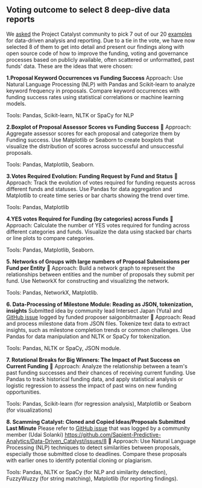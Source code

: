 ## Voting outcome to select 8 deep-dive data reports

We [asked](https://t.me/ProjectCatalystChat/80325) the Project Catalyst community to pick 7 out of our 20 [examples](https://github.com/Sapient-Predictive-Analytics/Data-Driven_Catalyst/blob/main/Funds/examples.md) for data-driven analysis and reporting. Due to a tie in the vote, we have now selected 8 of them to get into detail and present our findings along with open source code of how to improve the funding, voting and governance processes based on publicly available, often scattered or unformatted, past funds' data. These are the ideas that were chosen:

**1.Proposal Keyword Occurrences vs Funding Success**
Approach: Use Natural Language Processing (NLP) with Pandas and Scikit-learn to
analyze keyword frequency in proposals. Compare keyword occurrences with funding
success rates using statistical correlations or machine learning models.

Tools: Pandas, Scikit-learn, NLTK or SpaCy for NLP


**2.Boxplot of Proposal Assessor Scores vs Funding Success**
 Approach: Aggregate assessor scores for each proposal and categorize them by
Funding success. Use Matplotlib or Seaborn to create boxplots that visualize the
distribution of scores across successful and unsuccessful proposals.

Tools: Pandas, Matplotlib, Seaborn.

**3.Votes Required Evolution: Funding Request by Fund and Status**
 Approach: Track the evolution of votes required for funding requests across different
funds and statuses. Use Pandas for data aggregation and Matplotlib to create time
series or bar charts showing the trend over time.

Tools: Pandas, Matplotlib

**4.YES votes Required for Funding (by categories) across Funds**
 Approach: Calculate the number of YES votes required for funding across different
categories and funds. Visualize the data using stacked bar charts or line plots to
compare categories.

Tools: Pandas, Matplotlib, Seaborn.

**5. Networks of Groups with large numbers of Proposal Submissions per Fund per Entity**
 Approach: Build a network graph to represent the relationships between entities and
the number of proposals they submit per fund. Use NetworkX for constructing and
visualizing the network.

Tools: Pandas, NetworkX, Matplotlib.

**6. Data-Processing of Milestone Module: Reading as JSON, tokenization, insights**
Submitted idea by community lead Intersect Japan (Yuta) and [GitHub issue](https://github.com/Sapient-Predictive-Analytics/Data-Driven_Catalyst/issues/6) logged by funded proposer saigonbitmaster
 Approach: Read and process milestone data from JSON files. Tokenize text data to
extract insights, such as milestone completion trends or common challenges. Use
Pandas for data manipulation and NLTK or SpaCy for tokenization.

Tools: Pandas, NLTK or SpaCy, JSON module.

**7. Rotational Breaks for Big Winners: The Impact of Past Success on Current Funding**
 Approach: Analyze the relationship between a team's past funding successes and their
chances of receiving current funding. Use Pandas to track historical funding data, and
apply statistical analysis or logistic regression to assess the impact of past wins on new
funding opportunities.

Tools: Pandas, Scikit-learn (for regression analysis), Matplotlib or Seaborn (for
visualizations)

**8. Scamming Catalyst: Cloned and Copied Ideas/Proposals Submitted Last Minute**
Please refer to [GitHub issue](https://github.com/Sapient-Predictive-Analytics/Data-Driven_Catalyst/issues/8) that was logged by a community member (Udai Solanki)
https://github.com/Sapient-Predictive-Analytics/Data-Driven_Catalyst/issues/8
 Approach: Use Natural Language Processing (NLP) techniques to detect similarities
between proposals, especially those submitted close to deadlines. Compare these
proposals with earlier ones to identify potential cloning or plagiarism.

Tools: Pandas, NLTK or SpaCy (for NLP and similarity detection), FuzzyWuzzy (for
string matching), Matplotlib (for reporting findings).
